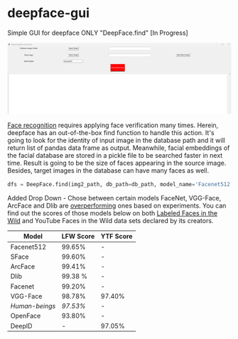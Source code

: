 # deepface-gui
Simple GUI for deepface ONLY "DeepFace.find" [In Progress]

![Screenshot](Screenshot.png)



[Face recognition](https://sefiks.com/2020/05/25/large-scale-face-recognition-for-deep-learning/) requires applying face verification many times. Herein, deepface has an out-of-the-box find function to handle this action. It's going to look for the identity of input image in the database path and it will return list of pandas data frame as output. Meanwhile, facial embeddings of the facial database are stored in a pickle file to be searched faster in next time. Result is going to be the size of faces appearing in the source image. Besides, target images in the database can have many faces as well.


```python
dfs = DeepFace.find(img2_path, db_path=db_path, model_name='Facenet512', enforce_detection=False)
```
Added Drop Down -  Chose between certain models
FaceNet, VGG-Face, ArcFace and Dlib are [overperforming](https://youtu.be/i_MOwvhbLdI) ones based on experiments. You can find out the scores of those models below on both [Labeled Faces in the Wild](https://sefiks.com/2020/08/27/labeled-faces-in-the-wild-for-face-recognition/) and YouTube Faces in the Wild data sets declared by its creators.

| Model | LFW Score | YTF Score |
| ---   | --- | --- |
| Facenet512 | 99.65% | - |
| SFace | 99.60% | - |
| ArcFace | 99.41% | - |
| Dlib | 99.38 % | - |
| Facenet | 99.20% | - |
| VGG-Face | 98.78% | 97.40% |
| *Human-beings* | *97.53%* | - |
| OpenFace | 93.80% | - |
| DeepID | - | 97.05% |
